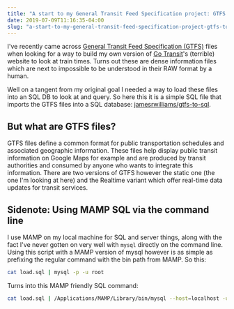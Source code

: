 ```yaml
---
title: "A start to my General Transit Feed Specification project: GTFS to SQL"
date: 2019-07-09T11:16:35-04:00
slug: "a-start-to-my-general-transit-feed-specification-project-gtfs-to-sql"
---
```


I've recently came across [General Transit Feed Specification (GTFS)](https://developers.google.com/transit/gtfs/) files when looking for a way to build my own version of [Go Transit](https://www.gotransit.com/)'s (terrible) website to look at train times. Turns out these are dense information files which are next to impossible to be understood in their RAW format by a human.

Well on a tangent from my original goal I needed a way to load these files into an SQL DB to look at and query. So here this it is a simple SQL file that imports the GTFS files into a SQL database: [jamesrwilliams/gtfs-to-sql](https://github.com/jamesrwilliams/gtfs-to-sql).

## But what are GTFS files?

GTFS files define a common format for public transportation schedules and associated geographic information. These files help display public transit information on Google Maps for example and are produced by transit authorities and consumed by anyone who wants to integrate this information. There are two versions of GTFS however the static one (the one I'm looking at here) and the Realtime variant which offer real-time data updates for transit services.

## Sidenote: Using MAMP SQL via the command line

I use MAMP on my local machine for SQL and server things, along with the fact I've never gotten on very well with `mysql` directly on the command line. Using this script with a MAMP version of mysql however is as simple as prefixing the regular command with the bin path from MAMP. So this:

```bash
cat load.sql | mysql -p -u root
```

Turns into this MAMP friendly SQL command:

```bash
cat load.sql | /Applications/MAMP/Library/bin/mysql --host=localhost -uroot -proot
```
